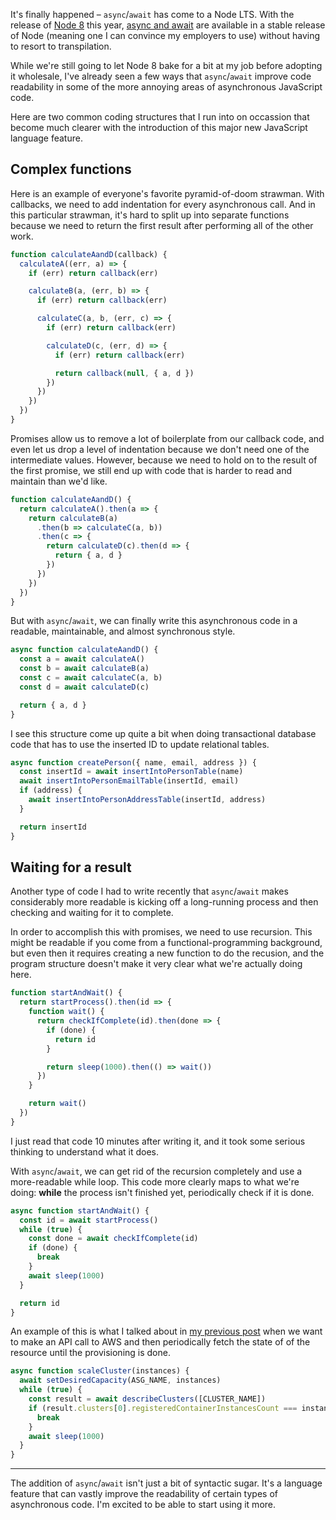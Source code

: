 It's finally happened – `async`/`await` has come to a Node LTS. With the
release of [Node 8][node8] this year, [async and await][asyncawait] are
available in a stable release of Node (meaning one I can convince my employers
to use) without having to resort to transpilation.

While we're still going to let Node 8 bake for a bit at my job before adopting
it wholesale, I've already seen a few ways that `async`/`await` improve code
readability in some of the more annoying areas of asynchronous JavaScript code.

Here are two common coding structures that I run into on occassion that become
much clearer with the introduction of this major new JavaScript language
feature.


## Complex functions

Here is an example of everyone's favorite pyramid-of-doom strawman. With
callbacks, we need to add indentation for every asynchronous call. And in this
particular strawman, it's hard to split up into separate functions because we
need to return the first result after performing all of the other work.

```js
function calculateAandD(callback) {
  calculateA((err, a) => {
    if (err) return callback(err)

    calculateB(a, (err, b) => {
      if (err) return callback(err)

      calculateC(a, b, (err, c) => {
        if (err) return callback(err)

        calculateD(c, (err, d) => {
          if (err) return callback(err)

          return callback(null, { a, d })
        })
      })
    })
  })
}
```

Promises allow us to remove a lot of boilerplate from our callback code, and
even let us drop a level of indentation because we don't need one of the
intermediate values. However, because we need to hold on to the result of the
first promise, we still end up with code that is harder to read and maintain
than we'd like.

```js
function calculateAandD() {
  return calculateA().then(a => {
    return calculateB(a)
      .then(b => calculateC(a, b))
      .then(c => {
        return calculateD(c).then(d => {
          return { a, d }
        })
      })
    })
  })
}
```

But with `async`/`await`, we can finally write this asynchronous code in a
readable, maintainable, and almost synchronous style.

```js
async function calculateAandD() {
  const a = await calculateA()
  const b = await calculateB(a)
  const c = await calculateC(a, b)
  const d = await calculateD(c)

  return { a, d }
}
```

I see this structure come up quite a bit when doing transactional database code
that has to use the inserted ID to update relational tables.

```js
async function createPerson({ name, email, address }) {
  const insertId = await insertIntoPersonTable(name)
  await insertIntoPersonEmailTable(insertId, email)
  if (address) {
    await insertIntoPersonAddressTable(insertId, address)
  }

  return insertId
}
```


## Waiting for a result

Another type of code I had to write recently that `async`/`await` makes
considerably more readable is kicking off a long-running process and then
checking and waiting for it to complete.

In order to accomplish this with promises, we need to use recursion. This might
be readable if you come from a functional-programming background, but even then
it requires creating a new function to do the recusion, and the program
structure doesn't make it very clear what we're actually doing here.

```js
function startAndWait() {
  return startProcess().then(id => {
    function wait() {
      return checkIfComplete(id).then(done => {
        if (done) {
          return id
        }

        return sleep(1000).then(() => wait())
      })
    }

    return wait()
  })
}
```

I just read that code 10 minutes after writing it, and it took some serious
thinking to understand what it does.

With `async`/`await`, we can get rid of the recursion completely and use a
more-readable while loop. This code more clearly maps to what we're doing:
**while** the process isn't finished yet, periodically check if it is done.

```js
async function startAndWait() {
  const id = await startProcess()
  while (true) {
    const done = await checkIfComplete(id)
    if (done) {
      break
    }
    await sleep(1000)
  }

  return id
}
```

An example of this is what I talked about in [my previous post][loadtesting]
when we want to make an API call to AWS and then periodically fetch the state
of of the resource until the provisioning is done.

```js
async function scaleCluster(instances) {
  await setDesiredCapacity(ASG_NAME, instances)
  while (true) {
    const result = await describeClusters([CLUSTER_NAME])
    if (result.clusters[0].registeredContainerInstancesCount === instances) {
      break
    }
    await sleep(1000)
  }
}
```

---

The addition of `async`/`await` isn't just a bit of syntactic sugar. It's a
language feature that can vastly improve the readability of certain types of
asynchronous code. I'm excited to be able to start using it more.

[node8]: https://nodejs.org/en/blog/release/v8.0.0/
[asyncawait]: https://hackernoon.com/6-reasons-why-javascripts-async-await-blows-promises-away-tutorial-c7ec10518dd9
[loadtesting]: /load-testing
